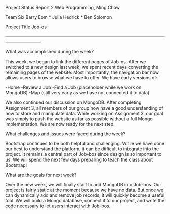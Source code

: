 Project Status Report 2
Web Programming, Ming Chow

Team Six
Barry Eom * Julia Hedrick * Ben Solomon

Project Title
Job-os

————————————————————————————————————————————

What was accomplished during the week?

This week, we began to link the different pages of Job-os. After we switched to
a new design last week, we spent recent days converting the remaining pages
of the website. Most importantly, the navigation bar now allows users to
browse what we have to offer. We have early versions of:

-Home
-Review a Job
-Find a Job (placeholder while we work on MongoDB)
-Map (still very early as we have not connected it to data)

We also continued our discussion on MongoDB. After completing Assignment 3, all
members of our group now have a good understanding of how to store and manipulate
data. While working on Assignment 3, our goal was simply to push the website
as far as possible without a full Mongo implementation. We are now ready for
the next step.


What challenges and issues were faced during the week?

Bootstrap continues to be both helpful and challenging. While we have done our
best to understand the platform, it can be difficult to integrate into the
project. It remains a central part of Job-bos since design is so important to
us. We will spend the next few days preparing to teach the class about
Bootstrap!


What are the goals for next week?

Over the new week, we will finally start to add MongoDB into Job-bos. Our project
is fairly static at the moment because we have no data. But once we can
dynamically add and remove job records, it will quickly become a useful tool.
We will build a Mongo database, connect it to our project, and write the code
necessary to let users interact with Job-bos.
